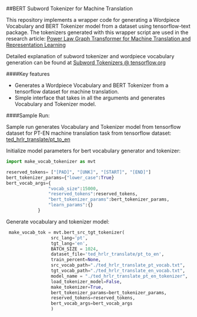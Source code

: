 ##BERT Subword Tokenizer for Machine Translation

This repository implements a wrapper code for generating a Wordpiece Vocabulary and BERT Tokenizer model from a dataset using tensorflow-text package. The tokenizers generated with this wrapper script are used in the research article: [Power Law Graph Transformer for Machine Translation and Representation Learning](https://github.com/burcgokden/Power-Law-Graph-Transformer/blob/main/plgt_paper.pdf)

Detailed explanation of subword tokenizer and wordpiece vocabulary generation can be found at [Subword Tokenizers @ tensorflow.org](https://www.tensorflow.org/tutorials/tensorflow_text/subwords_tokenizer) 

####Key features

- Generates a Wordpiece Vocabulary and BERT Tokenizer from a tensorflow dataset for machine translation.
- Simple interface that takes in all the arguments and generates Vocabulary and Tokenizer model.

####Sample Run:

Sample run generates Vocabulary and Tokenizer model from tensorflow dataset for PT-EN machine translation task from tensorflow dataset: [ted_hrlr_translate/pt_to_en](https://www.tensorflow.org/datasets/catalog/ted_hrlr_translate#ted_hrlr_translatept_to_en) 

Initialize model parameters for bert vocabulary generator and tokenizer:

```python
import make_vocab_tokenizer as mvt

reserved_tokens= ["[PAD]", "[UNK]", "[START]", "[END]"]
bert_tokenizer_params={"lower_case":True}
bert_vocab_args={
                "vocab_size":15000,
                "reserved_tokens":reserved_tokens,
                "bert_tokenizer_params":bert_tokenizer_params,
                "learn_params":{}
            }
```

 Generate vocabulary and tokenizer model:
 
```python
 make_vocab_tok = mvt.bert_src_tgt_tokenizer(
                 src_lang='pt', 
                 tgt_lang='en',
                 BATCH_SIZE = 1024,
                 dataset_file='ted_hrlr_translate/pt_to_en',
                 train_percent=None,
                 src_vocab_path="./ted_hrlr_translate_pt_vocab.txt",
                 tgt_vocab_path="./ted_hrlr_translate_en_vocab.txt",
                 model_name = "./ted_hrlr_translate_pt_en_tokenizer",
                 load_tokenizer_model=False,
                 make_tokenizer=True,
                 bert_tokenizer_params=bert_tokenizer_params,
                 reserved_tokens=reserved_tokens, 
                 bert_vocab_args=bert_vocab_args
                 ) 
```
